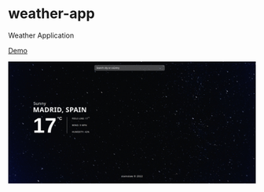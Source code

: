 # weather-app
Weather Application

[Demo](https://stainslaw.github.io/weather-app/)

![](Screenshot_2022-09-25_11-58-43.png)

